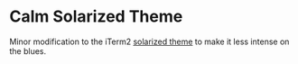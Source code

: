 # Calm Solarized Theme

Minor modification to the iTerm2 [solarized theme](http://ethanschoonover.com/solarized) to make it less intense on the
blues.
